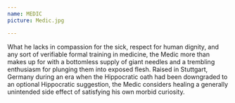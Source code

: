 ```yaml
---
name: MEDIC
picture: Medic.jpg

---
```


What he lacks in compassion for the sick, respect for human dignity, and any sort of verifiable formal training in medicine, the Medic more than makes up for with a bottomless supply of giant needles and a trembling enthusiasm for plunging them into exposed flesh. Raised in Stuttgart, Germany during an era when the Hippocratic oath had been downgraded to an optional Hippocratic suggestion, the Medic considers healing a generally unintended side effect of satisfying his own morbid curiosity.